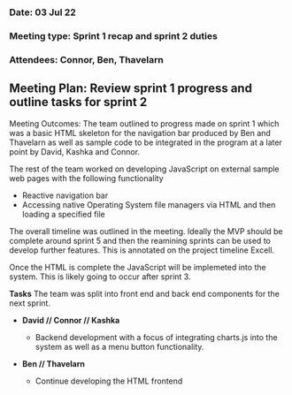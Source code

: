 ### Date: 03 Jul 22
### Meeting type: Sprint 1 recap and sprint 2 duties 
### Attendees: Connor, Ben, Thavelarn

## Meeting Plan: Review sprint 1 progress and outline tasks for sprint 2

Meeting Outcomes: The team outlined to progress made on sprint 1 which was a basic HTML skeleton for the navigation bar produced by Ben and Thavelarn as well as sample code to be integrated in the program at a later point by David, Kashka and Connor.

The rest of the team worked on developing JavaScript on external sample web pages with the following functionality
+ Reactive navigation bar
+ Accessing native Operating System file managers via HTML and then loading a specified file 

The overall timeline was outlined in the meeting. Ideally the MVP should be complete around sprint 5 and then the reamining sprints can be used to develop further features. This is annotated on the project timeline Excell. 

Once the HTML is complete the JavaScript will be implemeted into the system. This is likely going to occur after sprint 3.


**Tasks**
The team was split into front end and back end components for the next sprint.

+ **David // Connor // Kashka** 
  + Backend development with a focus of integrating charts.js into the system as well as a menu button functionality.

+ **Ben // Thavelarn** 
  + Continue developing the HTML frontend 
